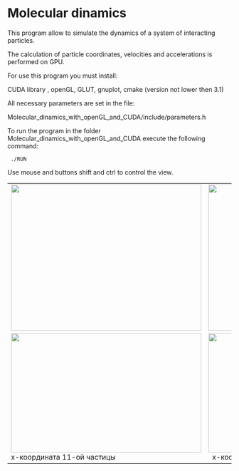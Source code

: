 # Molecular dinamics

This program allow to simulate the dynamics of a system of interacting particles.

The calculation of particle coordinates, velocities and accelerations is performed on GPU.

For use this program you must install:

CUDA library , openGL, GLUT, gnuplot, cmake (version not lower then 3.1) 

All necessary parameters are set in the file:
 
 Molecular_dinamics_with_openGL_and_CUDA/include/parameters.h
 
 
To run the program in the folder Molecular_dinamics_with_openGL_and_CUDA execute the following command:

                 
     ./RUN

Use mouse and buttons shift and ctrl to control the view.

<table>
  <tbody>
   <tr>
     <td>
       <a href="url"><img src="https://user-images.githubusercontent.com/48961982/55083764-17328400-50b5-11e9-9bea-129329df87bc.png" height="328" width="428" ></a>
     </td>
     <td>
         <a href="url"><img src="https://user-images.githubusercontent.com/48961982/55083763-17328400-50b5-11e9-8855-886322e4e2cb.png" height="328" width="428" ></a>
     </td>
    </tr>
    <tr>
      <td>
        <a href="url"><img src="https://user-images.githubusercontent.com/48961982/55083771-18fc4780-50b5-11e9-80e6-fc3614b33fc0.png" height="268" width="428" ></a>
       <br>         x-координата 11-ой частицы
      </td>
      <td>
         <a href="url"><img src="https://user-images.githubusercontent.com/48961982/55083772-18fc4780-50b5-11e9-8b35-c30fbe03fba3.png" height="268" width="428" ></a>
         <br>   &nbsp;    x-координата 12-ой частицы
     </td>
    </tr>
  </tbody>
 </table>
